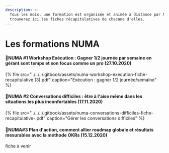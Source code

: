 ```yaml
---
description: >-
  Tous les mois, une formation est organisée et animée à distance par NUMA. Vous
  trouverez ici les fiches récapitulatives de chacune d'elles.
---
```


# Les formations NUMA

#### 📕NUMA \#1 Workshop Exécution : Gagner 1/2 journée par semaine en gérant sont temps et son focus comme un pro \(27.10.2020\)

{% file src="../../../.gitbook/assets/numa-workshop-execution-fiche-recapitulative \(3\).pdf" caption="Exécution : gagner 1/2 journée/semaine" %}

#### 📗NUMA \#2 Conversations difficiles : être à l'aise même dans les situations les plus inconfortables \(17.11.2020\)

{% file src="../../../.gitbook/assets/numa-conversations-difficiles-fiche-recapitulative-.pdf" caption="Gérer les conversations difficiles" %}

#### 📘NUMA\#3 **Plan d'action, comment allier roadmap globale et résultats mesurables avec la méthode OKRs \(15.12.2020\)**

fiche à venir



